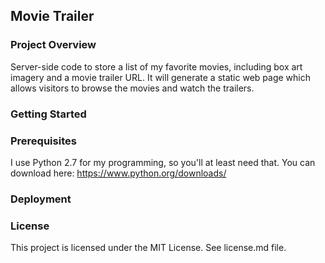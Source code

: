 ## Movie Trailer 

### Project Overview

Server-side code to store a list of my favorite movies, including box art imagery and a movie trailer URL. It will generate a static web page which allows visitors to browse the movies and watch the trailers.

### Getting Started

### Prerequisites

I use Python 2.7 for my programming, so you'll at least need that. You can download here:  https://www.python.org/downloads/

### Deployment

### License

This project is licensed under the MIT License. See license.md file.